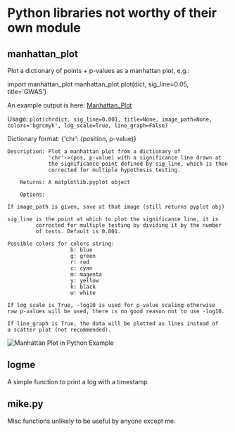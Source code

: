 Python libraries not worthy of their own module
===============================================

manhattan_plot
--------------

Plot a dictionary of points + p-values as a manhattan plot, e.g.:

  import manhattan_plot
  manhattan_plot.plot(dict, sig_line=0.05, title='GWAS')

An example output is here: [Manhattan_Plot](https://nbviewer.jupyter.org/github/MikeDacre/mike_tools/blob/master/python/Manhattan_Plot.ipynb)

Usage: `plot(chrdict, sig_line=0.001, title=None, image_path=None, colors='bgrcmyk', log_scale=True, line_graph=False)`

Dictionary format: {'chr': (position, p-value)}

    Description: Plot a manhattan plot from a dictionary of
                 'chr'->(pos, p-value) with a significance line drawn at
                 the significance point defined by sig_line, which is then
                 corrected for multiple hypothesis testing.

        Returns: A matplotlib.pyplot object

        Options:

    If image_path is given, save at that image (still returns pyplot obj)

    sig_line is the point at which to plot the significance line, it is
             corrected for multiple testing by dividing it by the number
             of tests. Default is 0.001.

    Possible colors for colors string:
                        b: blue
                        g: green
                        r: red
                        c: cyan
                        m: magenta
                        y: yellow
                        k: black
                        w: white

    If log_scale is True, -log10 is used for p-value scaling otherwise
    raw p-values will be used, there is no good reason not to use -log10.

    If line_graph is True, the data will be plotted as lines instead of
    a scatter plot (not recommended).

![Manhattan Plot in Python Example](http://i.imgur.com/rC3AmgQ.png)

logme
-----

A simple function to print a log with a timestamp

mike.py
-------

Misc functions unlikely to be useful by anyone except me.
